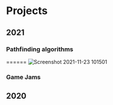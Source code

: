 # Projects
## 2021
### Pathfinding algorithms
======
![Screenshot 2021-11-23 101501](https://user-images.githubusercontent.com/56797234/143051750-f7a9bde3-b767-40da-82a8-84656c33672f.png)
### Game Jams
## 2020

